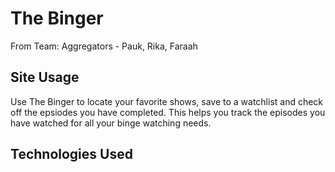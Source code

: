# The Binger
From Team: Aggregators - Pauk, Rika, Faraah

## Site Usage
Use The Binger to locate your favorite shows, save to a watchlist and check off the epsiodes you have completed. This helps you track the episodes you have watched for all your binge watching needs.

## Technologies Used
